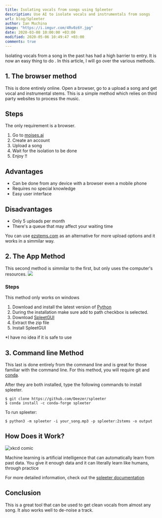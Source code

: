 ```yaml
---
title: Isolating vocals from songs using Spleeter
description: Use AI to isolate vocals and instrumentals from songs
url: blog/Spleeter
author: Ian Muchina
image: "https://i.imgur.com/4Rv0z6Y.jpg"
date: 2020-03-08 10:00:00 +03:00
modified: 2020-05-06 10:49:47 +03:00
comments: true
---
```


Isolating vocals from a song in the past has had a high barrier to entry. It is now an easy thing to do . In this article, I will go over the various methods.

## 1. The browser method

This is done entirely online. Open a browser, go to a upload a song and get vocal and instrumental stems.
This is a simple method which relies on third party websites to process the music.

## Steps

The only requirement is a browser.

1.  Go to <a href="https://moises.ai/" target="_blank">moises.ai</a>
2.  Create an account
3.  Upload a song
4.  Wait for the isolation to be done
5.  Enjoy !!

## Advantages

- Can be done from any device with a browser even a mobile phone
- Requires no special knowledge
- Easy user interface

## Disadvantages

- Only 5 uploads per month
- There's a queue that may affect your waiting time

You can use <a href="https://ezstems.com" target="_blank">ezstems.com</a> as an alternative for more upload options and it works in a simmilar way.

## 2. The App Method

This second method is simmilar to the first, but only uses the computer's resources.
![](/img/posts/spleeter/uJrx7GI.jpg)

### Steps

This method only works on windows

1. Download and install the latest version of <a href="https://www.python.org/downloads/" target="_blank">Python</a>
2. During the installation make sure add to path checkbox is selected.
3. Download <a href="https://github.com/lazydevyo/SpleetGUI/releases" target="_blank">SpleetGUI</a>
4. Extract the zip file
5. Install SpleetGUI

\*I have no idea if it is safe to use

## 3. Command line Method

This last is done entirely from the command line and is great for those familiar with the command line. For this method, you will require git and [conda](https://docs.conda.io/projects/conda/en/latest/user-guide/install/).

After they are both installed, type the following commands to install spleeter.

```console
$ git clone https://github.com/Deezer/spleeter
$ conda install -c conda-forge spleeter
```

To run spleeter:

```console
$ python3 -m spleeter -i your_song.mp3 -p spleeter:2stems -o output
```

## How Does it Work?

![xkcd comic](/img/posts/spleeter//machine-learning.webp)

Machine learning is artificial intelligence that can automatically learn from past data. You give it enough data and it can literally learn like humans, through practice

For more detailed information, check out the [spleeter documentation](https://github.com/deezer/spleeter/wiki/2.-Getting-started)

## Conclusion

This is a great tool that can be used to get clean vocals from almost any song. It also works well to de-noise a track.
